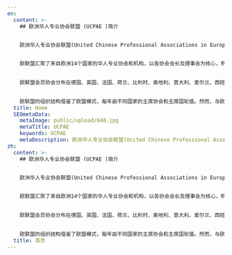 ```yaml
---
en:
  content: >-
    ## 欧洲华人专业协会联盟 (UCPAE )简介


    欧洲华人专业协会联盟(United Chinese Professional Associations in Europe，简称UCPAE 或者 欧联盟) 正式注册在比利时中比科技园，代码为1024.909.225。欧联盟的使命是促进会员协会之间的交流与合作，增强学者间的联系与互动，同时推动与欧洲及中国高校、科研机构和行业协会的紧密合作。其宗旨在于促进中欧在科技、教育、文化及产业等领域的合作与发展。 
    

    欧联盟汇聚了来自欧洲14个国家的华人专业协会和机构，以各协会会长及理事会为核心，积极开展多元化的交流合作。欧联盟迄今已组织超过百次回国考察访问，在欧洲和中国共同举办了数十场高水平的国际学术研讨会，协调推动多项公益项目。同时，成功在巴黎、哥本哈根、布鲁塞尔、维也纳、海牙、法兰克福、赫尔辛基、都柏林、汉堡等城市举办了十五届《欧洲论坛》。这些活动赢得了来自欧洲、全球各国及欧盟、联合国等相关机构的高度关注与积极参与。 
    

    欧联盟会员协会分布在德国、英国、法国、荷兰、比利时、奥地利、意大利、爱尔兰、西班牙、瑞士、瑞典、丹麦、芬兰、匈牙利等欧洲主要国家，汇聚了遍布欧洲各行业的数万名华人华侨专业人士。 
    

    欧联盟的组织结构借鉴了欧盟模式，每年由不同国家的主席协会和主席国轮值。然而，与欧盟不同的是，主席协会和主席国并非按固定顺序轮换，而是在联盟的年度会议上通过民主选举产生。2024-2025年度的常务理事会成员包括: 轮值主席郭明，主席宋志伟，秘书长刘晓玲，财务长李立，常务副秘书长罗玮 ，副秘书长王洪。
  title: Home
  SEOmetaData:
    metaImage: public/upload/640.jpg
    metaTitle: UCPAE
    keywords: UCPAE
    metaDescription: 欧洲华人专业协会联盟(United Chinese Professional Associations in Europe，简称UCPAE 或者 欧联盟) 正式注册在比利时中比科技园，代码为1024.909.225。欧联盟的使命是促进会员协会之间的交流与合作，增强学者间的联系与互动，同时推动与欧洲及中国高校、科研机构和行业协会的紧密合作。其宗旨在于促进中欧在科技、教育、文化及产业等领域的合作与发展。
zh:
  content: >-
    ## 欧洲华人专业协会联盟 (UCPAE )简介


    欧洲华人专业协会联盟(United Chinese Professional Associations in Europe，简称UCPAE 或者 欧联盟) 正式注册在比利时中比科技园，代码为1024.909.225。欧联盟的使命是促进会员协会之间的交流与合作，增强学者间的联系与互动，同时推动与欧洲及中国高校、科研机构和行业协会的紧密合作。其宗旨在于促进中欧在科技、教育、文化及产业等领域的合作与发展。 
    

    欧联盟汇聚了来自欧洲14个国家的华人专业协会和机构，以各协会会长及理事会为核心，积极开展多元化的交流合作。欧联盟迄今已组织超过百次回国考察访问，在欧洲和中国共同举办了数十场高水平的国际学术研讨会，协调推动多项公益项目。同时，成功在巴黎、哥本哈根、布鲁塞尔、维也纳、海牙、法兰克福、赫尔辛基、都柏林、汉堡等城市举办了十五届《欧洲论坛》。这些活动赢得了来自欧洲、全球各国及欧盟、联合国等相关机构的高度关注与积极参与。 
    

    欧联盟会员协会分布在德国、英国、法国、荷兰、比利时、奥地利、意大利、爱尔兰、西班牙、瑞士、瑞典、丹麦、芬兰、匈牙利等欧洲主要国家，汇聚了遍布欧洲各行业的数万名华人华侨专业人士。 
    

    欧联盟的组织结构借鉴了欧盟模式，每年由不同国家的主席协会和主席国轮值。然而，与欧盟不同的是，主席协会和主席国并非按固定顺序轮换，而是在联盟的年度会议上通过民主选举产生。2024-2025年度的常务理事会成员包括: 轮值主席郭明，主席宋志伟，秘书长刘晓玲，财务长李立，常务副秘书长罗玮 ，副秘书长王洪。
  title: 首页
---
```

